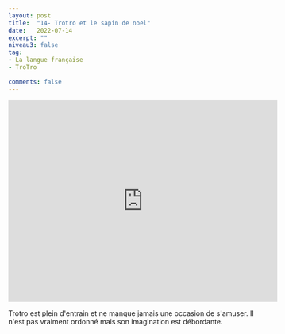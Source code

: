 ```yaml
---
layout: post
title:  "14- Trotro et le sapin de noel"
date:   2022-07-14
excerpt: ""
niveau3: false
tag:
- La langue française
- TroTro

comments: false
---
```

<center>
<img style="display: none;" src="/assets/img/thumbnails/trotro-14.jpg" alt="" width="1" height="1">
<iframe width="542px" height="406px" src="https://www.youtube.com/embed/uY9kfHfG9dQ?rel=0&controls=1&showinfo=0&modestbranding=1&enablejsapi=1" allowfullscreen frameborder="0" ></iframe></center>

Trotro est plein d'entrain et ne manque jamais une occasion de s'amuser. Il n'est pas vraiment ordonné mais son imagination est débordante. 
